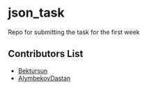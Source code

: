# json_task
Repo for submitting the task for the first week

## Contributors List
- [Bektursun](https://github.com/dadaday) 
- [AlymbekovDastan](https://github.com/Alymbekov/first_task_for_neo)
